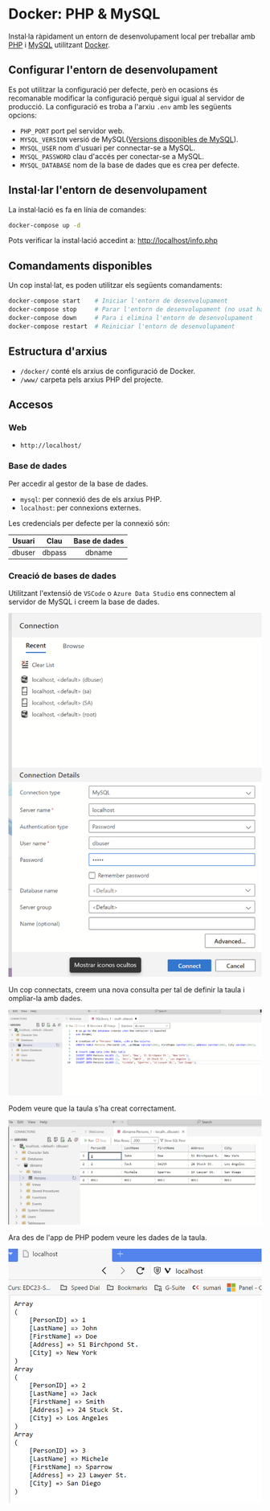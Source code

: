 # Docker: PHP & MySQL

Instal·la ràpidament un entorn de desenvolupament local per treballar amb [PHP](https://www.php.net/) i [MySQL](https://www.mysql.com/) utilitzant [Docker](https://www.docker.com).

## Configurar l'entorn de desenvolupament

Es pot utilitzar la configuració per defecte, però en ocasions és recomanable modificar la configuració perquè sigui igual al servidor de producció. La configuració es troba a l'arxiu `.env` amb les següents opcions:

* `PHP_PORT` port pel servidor web.
* `MYSQL_VERSION` versió de MySQL([Versions disponibles de MySQL](https://hub.docker.com/_/mysql)).
* `MYSQL_USER` nom d'usuari per connectar-se a MySQL.
* `MYSQL_PASSWORD` clau d'accés per conectar-se a MySQL.
* `MYSQL_DATABASE` nom de la base de dades que es crea per defecte.

## Instal·lar l'entorn de desenvolupament

La instal·lació es fa en línia de comandes:

```zsh
docker-compose up -d
```

Pots verificar la instal·lació accedint a: [http://localhost/info.php](http://localhost/info.php)

## Comandaments disponibles

Un cop instal·lat, es poden utilitzar els següents comandaments:

```zsh
docker-compose start    # Iniciar l'entorn de desenvolupament
docker-compose stop     # Parar l'entorn de desenvolupament (no usat habitualment)
docker-compose down     # Para i elimina l'entorn de desenvolupament
docker-compose restart  # Reiniciar l'entorn de desenvolupament
```

## Estructura d'arxius

* `/docker/` conté els arxius de configuració de Docker.
* `/www/` carpeta pels arxius PHP del projecte.

## Accesos

### Web

* `http://localhost/`

### Base de dades

Per accedir al gestor de la base de dades.

* `mysql`: per connexió des de els arxius PHP.
* `localhost`: per connexions externes.

Les credencials per defecte per la connexió són:

| Usuari |  Clau  | Base de dades |
|:------:|:------:|:-------------:|
| dbuser | dbpass |     dbname    |

### Creació de bases de dades

Utilitzant l'extensió de `VSCode` o `Azure Data Studio` ens connectem al servidor de MySQL i creem la base de dades.

![Connexió a MySQL](./img/pic01.png)

Un cop connectats, creem una nova consulta per tal de definir la taula i ompliar-la amb dades.

![Creació de la taula](./img/pic02.png)

Podem veure que la taula s'ha creat correctament.

![Taula creada](./img/pic03.png)

Ara des de l'app de PHP podem veure les dades de la taula.

![Dades de la taula](./img/pic04.png)
